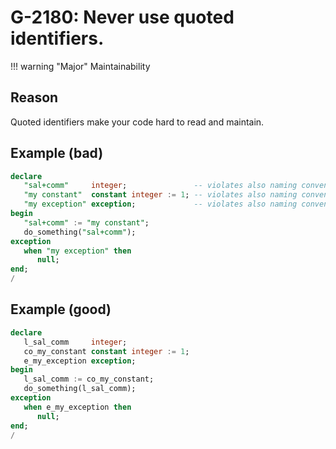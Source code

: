 # G-2180: Never use quoted identifiers.

!!! warning "Major"
    Maintainability

## Reason

Quoted identifiers make your code hard to read and maintain.

## Example (bad)

``` sql hl_lines="2-4"
declare
   "sal+comm"     integer;               -- violates also naming conventions (G-9102)
   "my constant"  constant integer := 1; -- violates also naming conventions (G-9114)
   "my exception" exception;             -- violates also naming conventsion (G-9113)
begin
   "sal+comm" := "my constant";
   do_something("sal+comm");
exception
   when "my exception" then
      null;
end;
/
```

## Example (good)

``` sql hl_lines="2-4"
declare
   l_sal_comm     integer;
   co_my_constant constant integer := 1;
   e_my_exception exception;
begin
   l_sal_comm := co_my_constant;
   do_something(l_sal_comm);
exception
   when e_my_exception then
      null;
end;
/
```